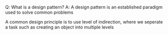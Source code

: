   Q: What is a design pattern? 
  A: A design pattern is an established paradigm
  used to solve common problems
  
 A common design principle is to use level of indirection, where we seperate a task such as creating an object into multiple levels